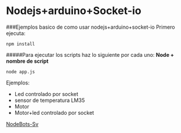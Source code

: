 

# Nodejs+arduino+Socket-io
###Ejemplos basico de como usar nodejs+arduino+socket-io
Primero ejecuta:
~~~
npm install
~~~

#####Para ejecutar los scripts haz lo siguiente por cada uno:
__Node + nombre de script__
~~~
node app.js
~~~

Ejemplos:
* Led controlado por socket
* sensor de temperatura LM35
* Motor 
* Motor+led controlado por socket

[NodeBots-Sv](http://nodebots-sv.github.io/)
